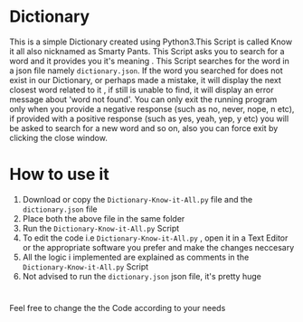 # Dictionary
This is a simple Dictionary created using Python3.This Script is called Know it all also nicknamed as Smarty Pants. This Script asks you to search for a word and it provides you it's meaning . This Script searches for the word in a json file namely `dictionary.json`. If the word you searched for does not exist in our Dictionary, or perhaps made a mistake, it will display the next closest word related to it , if still is unable to find, it will display an error message about 'word not found'. You can only exit the running program only when you provide a negative response (such as no, never, nope, n etc), if provided with a positive response (such as yes, yeah, yep, y etc) you will be asked to search for a new word and so on, also you can force exit by clicking the close window.

# How to use it 
1. Download or copy the `Dictionary-Know-it-All.py` file and the `dictionary.json` file
2. Place both the above file in the same folder
3. Run the `Dictionary-Know-it-All.py` Script
4. To edit the code i.e `Dictionary-Know-it-All.py` , open it in a Text Editor or the appropriate software you prefer and make the changes neccesary
5. All the logic i implemented are explained as comments in the `Dictionary-Know-it-All.py` Script
6. Not advised to run the `dictionary.json` json file, it's pretty huge

# 
Feel free to change the the Code according to your needs 
